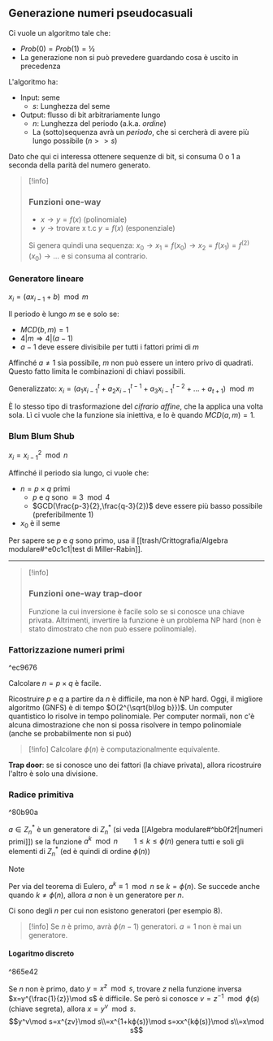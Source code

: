 ## Generazione numeri pseudocasuali

Ci vuole un algoritmo tale che:
- $Prob(0)=Prob(1)=½$
- La generazione non si può prevedere guardando cosa è uscito in precedenza

L'algoritmo ha:
- Input: seme
	- $s$: Lunghezza del seme
- Output: flusso di bit arbitrariamente lungo
	- $n$: Lunghezza del periodo (a.k.a. *ordine*)
	- La (sotto)sequenza avrà un *periodo*, che si cercherà di avere più lungo possibile ($n>>s$)


Dato che qui ci interessa ottenere sequenze di bit, si consuma $0$ o $1$ a seconda della parità del numero generato.

>[!info]
>### Funzioni one-way
>
>- $x→y=f(x)$ (polinomiale)
>- $y→\text{trovare x t.c }y=f(x)$ (esponenziale)
>
>Si genera quindi una sequenza:
>$x_0→x_1=f(x_0)→x_2=f(x_1)=f^{(2)}(x_0)→…$
>e si consuma al contrario.

### Generatore lineare

$x_i=(ax_{i-1}+b)\mod m$

Il periodo è lungo $m$ se e solo se:
- $MCD(b,m)=1$
- $4|m⇒4|(a-1)$
- $a-1$ deve essere divisibile per tutti i fattori primi di $m$

Affinché $a≠1$ sia possibile, $m$ non può essere un intero privo di quadrati. Questo fatto limita le combinazioni di chiavi possibili.

Generalizzato: $x_i=(a_1x_{i-1}^t+a_2x_{i-1}^{t-1}+a_3x_{i-1}^{t-2}+…+a_{t+1})\mod m$

È lo stesso tipo di trasformazione del *cifrario affine*, che la applica una volta sola. Lì ci vuole che la funzione sia iniettiva, e lo è quando $MCD(a,m)=1$.

### Blum Blum Shub

$x_i=x_{i-1}^2\mod n$

Affinché il periodo sia lungo, ci vuole che:
- $n=p×q$ primi
	- $p$ e $q$ sono $≡3 \mod 4$
	- $GCD(\frac{p-3}{2},\frac{q-3}{2})$ deve essere più basso possibile (preferibilmente $1$)
- $x_0$ è il seme

Per sapere se $p$ e $q$ sono primo, usa il [[trash/Crittografia/Algebra modulare#^e0c1c1|test di Miller-Rabin]].

 ---
 
>[!info]
>### Funzioni one-way trap-door
>
>Funzione la cui inversione è facile solo se si conosce una chiave privata.
>Altrimenti, invertire la funzione è un problema NP hard (non è stato dimostrato che non può essere polinomiale).

### Fattorizzazione numeri primi

^ec9676

Calcolare $n=p×q$ è facile.

Ricostruire $p$ e $q$ a partire da $n$ è difficile, ma non è NP hard.
Oggi, il migliore algoritmo (GNFS) è di tempo $O(2^{\sqrt{b\log b}})$.
Un computer quantistico lo risolve in tempo polinomiale.
Per computer normali, non c'è alcuna dimostrazione che non si possa risolvere in tempo polinomiale (anche se probabilmente non si può)

>[!info]
>Calcolare $ϕ(n)$ è computazionalmente equivalente.

**Trap door**: se si conosce uno dei fattori (la chiave privata), allora ricostruire l'altro è solo una divisione.

### Radice primitiva

^80b90a

$a∈Z_n^*$ è un generatore di $Z_n^*$ (si veda [[Algebra modulare#^bb0f2f|numeri primi]]) se la funzione
$a^k\mod n \qquad 1≤k≤ϕ(n)$
genera tutti e soli gli elementi di $Z_n^*$ (ed è quindi di ordine $ϕ(n)$)

>[!note]
>Per via del teorema di Eulero, $a^k≡1\mod n$ se $k=ϕ(n)$.
>Se succede anche quando $k≠ϕ(n)$, allora $a$ non è un generatore per $n$.

Ci sono degli $n$ per cui non esistono generatori (per esempio 8).

>[!info]
>Se $n$ è primo, avrà $ϕ(n-1)$ generatori.
>$a=1$ non è mai un generatore.

#### Logaritmo discreto

^865e42

Se $n$ non è primo, dato $y=x^z\mod s$, trovare $z$ nella funzione inversa $x=y^{\frac{1}{z}}\mod s$ è difficile.
Se però si conosce $v=z^{-1}\mod ϕ(s)$ (chiave segreta), allora $x=y^v\mod s$.
$$y^v\mod s=x^{zv}\mod s\\=x^{1+kϕ(s)}\mod s=xx^{kϕ(s)}\mod s\\=x\mod s$$